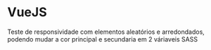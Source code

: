 # VueJS
Teste de responsividade com elementos aleatórios e arredondados, podendo mudar a cor principal e secundaria em 2 váriaveis SASS
